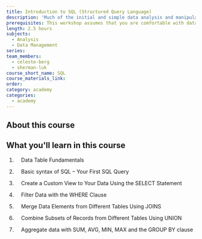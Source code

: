 ```yaml
---
title: Introduction to SQL (Structured Query Language)
description: 'Much of the initial and simple data analysis and manipulation is done in Excel spreadsheets.  However, with larger and more complex datasets, a relational database (e.g. Oracle, Microsoft SQL Server/Access) is usually a more popular choice.  Structured Query Language, or SQL, is an international standard language for data manipulation in a relational database and is an important skill for data scientists and analysts.  This workshop will introduce you to SQL so you can manipulate your data more elegantly and efficiently.'
prerequisites: This workshop assumes that you are comfortable with data analysis and has manipulated data in Excel.
length: 2.5 hours
subjects:
  - Analysis
  - Data Management
series:
team_members:
  - celeste-berg
  - sherman-luk
course_short_name: SQL
course_materials_link:
order:
category: academy
categories:
  - academy
---
```



## About this course

## What you'll learn in this course

1) &nbsp; &nbsp; Data Table Fundamentals

2) &nbsp; &nbsp; Basic syntax of SQL – Your First SQL Query

3) &nbsp; &nbsp; Create a Custom View to Your Data Using the SELECT Statement

4) &nbsp; &nbsp; Filter Data with the WHERE Clause

5) &nbsp; &nbsp; Merge Data Elements from Different Tables Using JOINS

6) &nbsp; &nbsp; Combine Subsets of Records from Different Tables Using UNION

7) &nbsp; &nbsp; Aggregate data with SUM, AVG, MIN, MAX and the GROUP BY clause